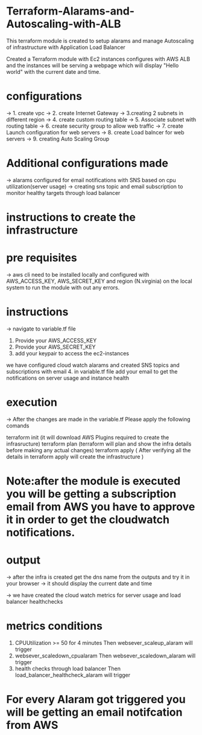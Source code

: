 # Terraform-Alarams-and-Autoscaling-with-ALB
This terraform module is created to setup alarams and manage Autoscaling of infrastructure with Application Load Balancer

Created a Terraform module with Ec2 instances configures with AWS ALB and the instances will be serving a webpage which will display "Hello world" with the current date and time.

# configurations
-> 1. create vpc
-> 2. create Internet Gateway
-> 3.creating 2 subnets in different region
-> 4. create custom routing table
-> 5. Associate subnet with routing table
-> 6. create security group to allow web traffic
-> 7. create Launch configuration for web servers
-> 8. create Load balncer for web servers
-> 9. creating Auto Scaling Group

# Additional configurations made
-> alarams configured for email notifications with SNS based on cpu utilization(server usage)
-> creating sns topic and email subscription to monitor healthy targets through load balancer

# instructions to create the infrastructure
  
  # pre requisites
  -> aws cli need to  be installed locally and configured with AWS_ACCESS_KEY, AWS_SECRET_KEY and region (N.virginia) on the local system to run the module with out any errors.

# instructions
-> navigate to variable.tf file 
   1. Provide your AWS_ACCESS_KEY
   2. Provide your AWS_SECRET_KEY
   3. add your keypair to access the ec2-instances

we have configured cloud watch alarams and created SNS topics and subscriptions with email
   4. in variable.tf file add your email to get the notifications on server usage and instance health 

# execution
-> After the changes are made in the variable.tf  Please apply the following comands

terraform init    (it will download AWS Plugins required to create the infrasructure)
terraform plan    (terraform will plan and show the infra details before making any actual changes)
terraform apply   ( After verifying all the details in terraform apply will create the infrastructure )

# Note:after the module is executed you will be getting a subscription email from AWS you have to approve it in order  to get the cloudwatch notifications.

# output
-> after the infra is created get the dns name from the outputs and try it in your browser
   -> it should display the current date and time
   
-> we have created the cloud watch metrics for server usage and load balancer healthchecks
  
  # metrics conditions
  1. CPUUtilization >= 50 for 4 minutes   Then   websever_scaleup_alaram will trigger 
  2. websever_scaledown_cpualaram         Then   websever_scaledown_alaram will trigger
  3. health checks through load balancer  Then   load_balancer_healthcheck_alaram will trigger

# For every Alaram got triggered you will be getting an email notifcation from AWS
